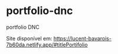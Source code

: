# portfolio-dnc
portfolio DNC

Site disponível em:
https://lucent-bavarois-7b60da.netlify.app/#titlePortifolio
